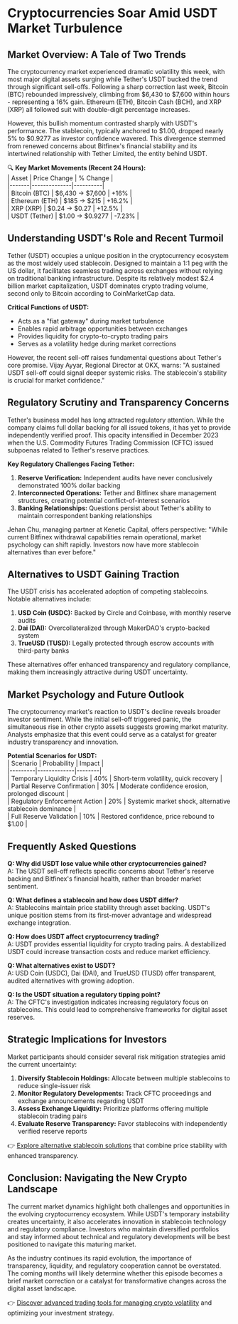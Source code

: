 # Cryptocurrencies Soar Amid USDT Market Turbulence  

## Market Overview: A Tale of Two Trends  

The cryptocurrency market experienced dramatic volatility this week, with most major digital assets surging while Tether's USDT bucked the trend through significant sell-offs. Following a sharp correction last week, Bitcoin (BTC) rebounded impressively, climbing from $6,430 to $7,600 within hours - representing a 16% gain. Ethereum (ETH), Bitcoin Cash (BCH), and XRP (XRP) all followed suit with double-digit percentage increases.  

However, this bullish momentum contrasted sharply with USDT's performance. The stablecoin, typically anchored to $1.00, dropped nearly 5% to $0.9277 as investor confidence wavered. This divergence stemmed from renewed concerns about Bitfinex's financial stability and its intertwined relationship with Tether Limited, the entity behind USDT.  

🔍 **Key Market Movements (Recent 24 Hours):**  
| Asset | Price Change | % Change |  
|-------|--------------|----------|  
| Bitcoin (BTC) | $6,430 → $7,600 | +16% |  
| Ethereum (ETH) | $185 → $215 | +16.2% |  
| XRP (XRP) | $0.24 → $0.27 | +12.5% |  
| USDT (Tether) | $1.00 → $0.9277 | -7.23% |  

## Understanding USDT's Role and Recent Turmoil  

Tether (USDT) occupies a unique position in the cryptocurrency ecosystem as the most widely used stablecoin. Designed to maintain a 1:1 peg with the US dollar, it facilitates seamless trading across exchanges without relying on traditional banking infrastructure. Despite its relatively modest $2.4 billion market capitalization, USDT dominates crypto trading volume, second only to Bitcoin according to CoinMarketCap data.  

**Critical Functions of USDT:**  
- Acts as a "fiat gateway" during market turbulence  
- Enables rapid arbitrage opportunities between exchanges  
- Provides liquidity for crypto-to-crypto trading pairs  
- Serves as a volatility hedge during market corrections  

However, the recent sell-off raises fundamental questions about Tether's core promise. Vijay Ayyar, Regional Director at OKX, warns: "A sustained USDT sell-off could signal deeper systemic risks. The stablecoin's stability is crucial for market confidence."  

## Regulatory Scrutiny and Transparency Concerns  

Tether's business model has long attracted regulatory attention. While the company claims full dollar backing for all issued tokens, it has yet to provide independently verified proof. This opacity intensified in December 2023 when the U.S. Commodity Futures Trading Commission (CFTC) issued subpoenas related to Tether's reserve practices.  

**Key Regulatory Challenges Facing Tether:**  
1. **Reserve Verification:** Independent audits have never conclusively demonstrated 100% dollar backing  
2. **Interconnected Operations:** Tether and Bitfinex share management structures, creating potential conflict-of-interest scenarios  
3. **Banking Relationships:** Questions persist about Tether's ability to maintain correspondent banking relationships  

Jehan Chu, managing partner at Kenetic Capital, offers perspective: "While current Bitfinex withdrawal capabilities remain operational, market psychology can shift rapidly. Investors now have more stablecoin alternatives than ever before."  

## Alternatives to USDT Gaining Traction  

The USDT crisis has accelerated adoption of competing stablecoins. Notable alternatives include:  

1. **USD Coin (USDC):** Backed by Circle and Coinbase, with monthly reserve audits  
2. **Dai (DAI):** Overcollateralized through MakerDAO's crypto-backed system  
3. **TrueUSD (TUSD):** Legally protected through escrow accounts with third-party banks  

These alternatives offer enhanced transparency and regulatory compliance, making them increasingly attractive during USDT uncertainty.  

## Market Psychology and Future Outlook  

The cryptocurrency market's reaction to USDT's decline reveals broader investor sentiment. While the initial sell-off triggered panic, the simultaneous rise in other crypto assets suggests growing market maturity. Analysts emphasize that this event could serve as a catalyst for greater industry transparency and innovation.  

**Potential Scenarios for USDT:**  
| Scenario | Probability | Impact |  
|---------|-------------|--------|  
| Temporary Liquidity Crisis | 40% | Short-term volatility, quick recovery |  
| Partial Reserve Confirmation | 30% | Moderate confidence erosion, prolonged discount |  
| Regulatory Enforcement Action | 20% | Systemic market shock, alternative stablecoin dominance |  
| Full Reserve Validation | 10% | Restored confidence, price rebound to $1.00 |  

## Frequently Asked Questions  

**Q: Why did USDT lose value while other cryptocurrencies gained?**  
A: The USDT sell-off reflects specific concerns about Tether's reserve backing and Bitfinex's financial health, rather than broader market sentiment.  

**Q: What defines a stablecoin and how does USDT differ?**  
A: Stablecoins maintain price stability through asset backing. USDT's unique position stems from its first-mover advantage and widespread exchange integration.  

**Q: How does USDT affect cryptocurrency trading?**  
A: USDT provides essential liquidity for crypto trading pairs. A destabilized USDT could increase transaction costs and reduce market efficiency.  

**Q: What alternatives exist to USDT?**  
A: USD Coin (USDC), Dai (DAI), and TrueUSD (TUSD) offer transparent, audited alternatives with growing adoption.  

**Q: Is the USDT situation a regulatory tipping point?**  
A: The CFTC's investigation indicates increasing regulatory focus on stablecoins. This could lead to comprehensive frameworks for digital asset reserves.  

## Strategic Implications for Investors  

Market participants should consider several risk mitigation strategies amid the current uncertainty:  

1. **Diversify Stablecoin Holdings:** Allocate between multiple stablecoins to reduce single-issuer risk  
2. **Monitor Regulatory Developments:** Track CFTC proceedings and exchange announcements regarding USDT  
3. **Assess Exchange Liquidity:** Prioritize platforms offering multiple stablecoin trading pairs  
4. **Evaluate Reserve Transparency:** Favor stablecoins with independently verified reserve reports  

👉 [Explore alternative stablecoin solutions](https://bit.ly/okx-bonus) that combine price stability with enhanced transparency.  

## Conclusion: Navigating the New Crypto Landscape  

The current market dynamics highlight both challenges and opportunities in the evolving cryptocurrency ecosystem. While USDT's temporary instability creates uncertainty, it also accelerates innovation in stablecoin technology and regulatory compliance. Investors who maintain diversified portfolios and stay informed about technical and regulatory developments will be best positioned to navigate this maturing market.  

As the industry continues its rapid evolution, the importance of transparency, liquidity, and regulatory cooperation cannot be overstated. The coming months will likely determine whether this episode becomes a brief market correction or a catalyst for transformative changes across the digital asset landscape.  

👉 [Discover advanced trading tools for managing crypto volatility](https://bit.ly/okx-bonus) and optimizing your investment strategy.